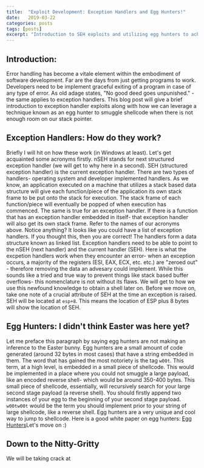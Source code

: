 ```yaml
---
title:  "Exploit Development: Exception Handlers and Egg Hunters!"
date:   2019-03-22
categories: posts
tags: [posts]
excerpt: "Introduction to SEH exploits and utilizing egg hunters to achieve code execution."
---
```

Introduction:
---
Error handling has become a vitale element within the embodiment of software development. Far are the days from just getting programs to work. Developers need to be implement graceful exiting of a program in case of any type of error. As old adage states, "No good deed goes
unpunished." - the same applies to exception handlers. This blog post will give a brief introduction to exception handler exploits
along with how we can leverage a technique known as an egg hunter to smuggle shellcode when there is not enough room on our stack pointer.

Exception Handlers: How do they work?
---
Briefly I will hit on how these work (in Windows at least). Let's get acquainted some acronyms firstly. nSEH stands for next structured exception handler (we will get to why here in a second). SEH  (structured exception handler) is the current exception handler. There are two types of handlers- operating system and developer implemented handlers. As we know, an application executed on a machine that utilizes a stack based data structure will give each function/piece of the application its own stack frame to be put onto the stack for execution. The stack frame of each function/piece will eventually be popped of when execution has commenced. The same is true for an exception handler. If there is a function that has an exception handler embedded in itself- that exception handler will also get its own stack frame. Refer to the names of our acronyms above. Notice anything? It looks like you could have a list of exception handlers. If you thought this, then you are correct! The handlers form a data structure known as linked list. Exception handlers need to be able to point to the nSEH (next handler) and the current handler (SEH). Here is what the excpetion handlers work when they encounter an error- when an exception occurs, a majority of the registers (ESI, EAX, ECX, etc. etc.) are "zeroed out" - therefore removing the data an advesary could implement. While this sounds like a tried and true way to prevent things like stack based buffer overflows- this nomenclature is not without its flaws. We will get to how we use this newfound knowledge to obtain a shell later on. Before we move on, take one note of a crucial attribute of SEH at the time an exception is raised. SEH will be located at `esp+8`. This means the location of ESP plus 8 bytes will show the location of SEH.

Egg Hunters: I didn't think Easter was here yet?
---
Let me preface this paragraph by saying egg hunters are not making an inference to the Easter bunny. Egg hunters are a small amount of code generated (around 32 bytes in most cases) that have a string embedded in them. The word that has gained the most notoriety is the tag `w00t`. This term, at a high level, is embedded in a small piece of shellcode. This would be implemented in a place where you could not smuggle a large payload, like an encoded reverse shell- which would be around 350-400 bytes. This small piece of shellcode, essentially, will recursively search for your large second stage payload (a reverse shell). You should firstly append two instances of your egg to the beginning of your second stage payload. `w00tw00t` would be the term you should implement prior to your string of large shellcode, like a reverse shell. Egg hunters are a very unique and cool way to jump to shellcode. Here is a good white paper on egg hunters: [Egg Hunters](https://www.exploit-db.com/docs/english/18482-egg-hunter---a-twist-in-buffer-overflow.pdf)Let's move on :)

Down to the Nitty-Gritty
---
We will be taking crack at 
